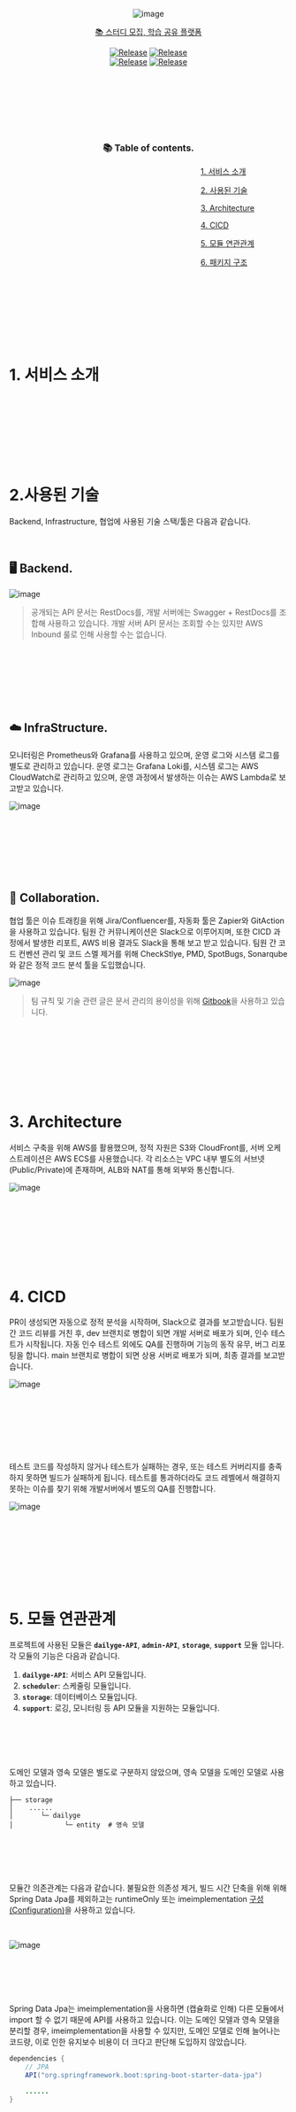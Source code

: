 <div align="center">
  
![image](https://avatars.githubusercontent.com/u/170791409?s=400&u=dc5c8ff1ff0be4e08bd47e773f94db276f48896d&v=4)

</div>
  
<div align="center">
  
  
  [📚 스터디 모집, 학습 공유 플랫폼](https://lnshare-study.com/) <br>

  [![Release](https://img.shields.io/badge/-📚_API_Documentation-brightgreen)](https://lnshare-study.com/) [![Release](https://img.shields.io/badge/-📚_Team_Blog-blue)]() <br/>
  [![Release](https://img.shields.io/badge/%E2%9C%A8%20release-v1.0.0-brightgreen)]()
  [![Release](https://img.shields.io/badge/%E2%9C%A8%20release-v1.0.0-brightgreen)]()

</div>
<br/>

<br/><br/><br/><br/>

<div align="center">
  
  ### **📚 Table of contents.** 

</div>

&nbsp;&nbsp;&nbsp;&nbsp;&nbsp;&nbsp;&nbsp;&nbsp;&nbsp;&nbsp;&nbsp;&nbsp;&nbsp;&nbsp;&nbsp;&nbsp;&nbsp;&nbsp;&nbsp;&nbsp;&nbsp;&nbsp;&nbsp;&nbsp;&nbsp;
&nbsp;&nbsp;&nbsp;&nbsp;&nbsp;&nbsp;&nbsp;&nbsp;&nbsp;&nbsp;&nbsp;&nbsp;&nbsp;&nbsp;&nbsp;&nbsp;&nbsp;&nbsp;&nbsp;&nbsp;&nbsp;&nbsp;&nbsp;&nbsp;&nbsp;&nbsp;&nbsp;&nbsp;&nbsp;&nbsp; &nbsp;&nbsp;&nbsp;&nbsp;&nbsp;&nbsp;&nbsp;&nbsp;&nbsp;&nbsp;&nbsp;&nbsp;&nbsp;&nbsp;&nbsp;&nbsp;&nbsp;&nbsp;&nbsp;&nbsp;&nbsp;&nbsp;&nbsp;&nbsp;&nbsp;&nbsp;&nbsp;&nbsp;&nbsp;&nbsp; 
[1. 서비스 소개](https://github.com/Labs-Supporter/liquibase?tab=readme-ov-file#1-%EC%84%9C%EB%B9%84%EC%8A%A4-%EC%86%8C%EA%B0%9C)<br/>

&nbsp;&nbsp;&nbsp;&nbsp;&nbsp;&nbsp;&nbsp;&nbsp;&nbsp;&nbsp;&nbsp;&nbsp;&nbsp;&nbsp;&nbsp;&nbsp;&nbsp;&nbsp;&nbsp;&nbsp;&nbsp;&nbsp;&nbsp;
&nbsp;&nbsp;&nbsp;&nbsp;&nbsp;&nbsp;&nbsp;&nbsp; &nbsp;&nbsp;&nbsp;&nbsp;&nbsp;&nbsp;&nbsp;&nbsp;&nbsp;&nbsp;&nbsp;&nbsp;&nbsp;&nbsp;&nbsp;&nbsp;&nbsp;&nbsp;&nbsp;&nbsp;&nbsp;&nbsp;
&nbsp;&nbsp;&nbsp;&nbsp;&nbsp;&nbsp;&nbsp;&nbsp;&nbsp;&nbsp;&nbsp;&nbsp;&nbsp; &nbsp;&nbsp;&nbsp;&nbsp;&nbsp;&nbsp;&nbsp;&nbsp;&nbsp;&nbsp;&nbsp;&nbsp;&nbsp;&nbsp;&nbsp;&nbsp;&nbsp;
[2. 사용된 기술](https://github.com/Labs-Supporter/liquibase?tab=readme-ov-file#2%EC%82%AC%EC%9A%A9%EB%90%9C-%EA%B8%B0%EC%88%A0)<br/>

&nbsp;&nbsp;&nbsp;&nbsp;&nbsp;&nbsp;&nbsp;&nbsp;&nbsp;&nbsp;&nbsp;&nbsp;&nbsp;&nbsp;&nbsp;&nbsp;&nbsp;&nbsp;&nbsp;&nbsp;&nbsp;&nbsp;&nbsp;
&nbsp;&nbsp;&nbsp;&nbsp;&nbsp;&nbsp;&nbsp;&nbsp; &nbsp;&nbsp;&nbsp;&nbsp;&nbsp;&nbsp;&nbsp;&nbsp;&nbsp;&nbsp;&nbsp;&nbsp;&nbsp;&nbsp;&nbsp;&nbsp;&nbsp;&nbsp;&nbsp;&nbsp;&nbsp;&nbsp;
&nbsp;&nbsp;&nbsp;&nbsp;&nbsp;&nbsp;&nbsp;&nbsp;&nbsp;&nbsp;&nbsp;&nbsp;&nbsp; &nbsp;&nbsp;&nbsp;&nbsp;&nbsp;&nbsp;&nbsp;&nbsp;&nbsp;&nbsp;&nbsp;&nbsp;&nbsp;&nbsp;&nbsp;&nbsp;&nbsp;
[3. Architecture]()<br/>

&nbsp;&nbsp;&nbsp;&nbsp;&nbsp;&nbsp;&nbsp;&nbsp;&nbsp;&nbsp;&nbsp;&nbsp;&nbsp;&nbsp;&nbsp;&nbsp;&nbsp;&nbsp;&nbsp;&nbsp;&nbsp;&nbsp;&nbsp;
&nbsp;&nbsp;&nbsp;&nbsp;&nbsp;&nbsp;&nbsp;&nbsp; &nbsp;&nbsp;&nbsp;&nbsp;&nbsp;&nbsp;&nbsp;&nbsp;&nbsp;&nbsp;&nbsp;&nbsp;&nbsp;&nbsp;&nbsp;&nbsp;&nbsp;&nbsp;&nbsp;&nbsp;&nbsp;&nbsp;
&nbsp;&nbsp;&nbsp;&nbsp;&nbsp;&nbsp;&nbsp;&nbsp;&nbsp;&nbsp;&nbsp;&nbsp;&nbsp; &nbsp;&nbsp;&nbsp;&nbsp;&nbsp;&nbsp;&nbsp;&nbsp;&nbsp;&nbsp;&nbsp;&nbsp;&nbsp;&nbsp;&nbsp;&nbsp;&nbsp;
[4. CICD<br/>]()

&nbsp;&nbsp;&nbsp;&nbsp;&nbsp;&nbsp;&nbsp;&nbsp;&nbsp;&nbsp;&nbsp;&nbsp;&nbsp;&nbsp;&nbsp;&nbsp;&nbsp;&nbsp;&nbsp;&nbsp;&nbsp;&nbsp;&nbsp;
&nbsp;&nbsp;&nbsp;&nbsp;&nbsp;&nbsp;&nbsp;&nbsp; &nbsp;&nbsp;&nbsp;&nbsp;&nbsp;&nbsp;&nbsp;&nbsp;&nbsp;&nbsp;&nbsp;&nbsp;&nbsp;&nbsp;&nbsp;&nbsp;&nbsp;&nbsp;&nbsp;&nbsp;&nbsp;&nbsp;
&nbsp;&nbsp;&nbsp;&nbsp;&nbsp;&nbsp;&nbsp;&nbsp;&nbsp;&nbsp;&nbsp;&nbsp;&nbsp; &nbsp;&nbsp;&nbsp;&nbsp;&nbsp;&nbsp;&nbsp;&nbsp;&nbsp;&nbsp;&nbsp;&nbsp;&nbsp;&nbsp;&nbsp;&nbsp;&nbsp;
[5. 모듈 연관관계<br/>]()

&nbsp;&nbsp;&nbsp;&nbsp;&nbsp;&nbsp;&nbsp;&nbsp;&nbsp;&nbsp;&nbsp;&nbsp;&nbsp;&nbsp;&nbsp;&nbsp;&nbsp;&nbsp;&nbsp;&nbsp;&nbsp;&nbsp;&nbsp;
&nbsp;&nbsp;&nbsp;&nbsp;&nbsp;&nbsp;&nbsp;&nbsp; &nbsp;&nbsp;&nbsp;&nbsp;&nbsp;&nbsp;&nbsp;&nbsp;&nbsp;&nbsp;&nbsp;&nbsp;&nbsp;&nbsp;&nbsp;&nbsp;&nbsp;&nbsp;&nbsp;&nbsp;&nbsp;&nbsp;
&nbsp;&nbsp;&nbsp;&nbsp;&nbsp;&nbsp;&nbsp;&nbsp;&nbsp;&nbsp;&nbsp;&nbsp;&nbsp; &nbsp;&nbsp;&nbsp;&nbsp;&nbsp;&nbsp;&nbsp;&nbsp;&nbsp;&nbsp;&nbsp;&nbsp;&nbsp;&nbsp;&nbsp;&nbsp;&nbsp;
[6. 패키지 구조<br/>]()

<br/><br/><br/><br/><br/><br/><br/>

# 1. 서비스 소개

<br/><br/><br/><br/><br/><br/><br/>

# 2.사용된 기술

Backend, Infrastructure, 협업에 사용된 기술 스택/툴은 다음과 같습니다.

<br/>

## 🖥️ Backend.

![image](https://img1.daumcdn.net/thumb/R1280x0/?scode=mtistory2&fname=https%3A%2F%2Fblog.kakaocdn.net%2Fdn%2FG9Nmi%2FbtsH9FZOYqq%2FmoUcUwmJZ4Mz9Lxz4LVKc1%2Fimg.png)

> 공개되는 API 문서는 RestDocs를, 개발 서버에는 Swagger + RestDocs를 조합해 사용하고 있습니다. 개발 서버 API 문서는 조회할 수는 있지만 AWS Inbound 룰로 인해 사용할 수는 없습니다.  

<br/><br/><br/><br/><br/><br/>

## ☁️ InfraStructure.

모니터링은 Prometheus와 Grafana를 사용하고 있으며, 운영 로그와 시스템 로그를 별도로 관리하고 있습니다. 운영 로그는 Grafana Loki를, 시스템 로그는 AWS CloudWatch로 관리하고 있으며, 운영 과정에서 발생하는 이슈는 AWS Lambda로 보고받고 있습니다.

![image](https://img1.daumcdn.net/thumb/R1280x0/?scode=mtistory2&fname=https%3A%2F%2Fblog.kakaocdn.net%2Fdn%2FbcU6So%2FbtsH8Nkm8aQ%2FEneyp26AkfimW78whEvwmK%2Fimg.png)

<br/><br/><br/><br/><br/><br/>

## 👬 Collaboration.

협업 툴은 이슈 트래킹을 위해 Jira/Confluencer를, 자동화 툴은 Zapier와 GitAction을 사용하고 있습니다. 팀원 간 커뮤니케이션은 Slack으로 이루어지며, 또한 CICD 과정에서 발생한 리포트, AWS 비용 결과도 Slack을 통해 보고 받고 있습니다. 팀원 간 코드 컨벤션 관리 및 코드 스멜 제거를 위해 CheckStlye, PMD, SpotBugs, Sonarqube와 같은 정적 코드 분석 툴을 도입했습니다. 

![image](https://img1.daumcdn.net/thumb/R1280x0/?scode=mtistory2&fname=https%3A%2F%2Fblog.kakaocdn.net%2Fdn%2FofFbV%2FbtsH9GLbQKK%2FyJNQ4fKw2DK1VaW6vRbpY1%2Fimg.png)

> 팀 규칙 및 기술 관련 글은 문서 관리의 용이성을 위해 [Gitbook]()을 사용하고 있습니다.

<br/><br/><br/><br/><br/><br/><br/>

# 3. Architecture

서비스 구축을 위해 AWS를 활용했으며, 정적 자원은 S3와 CloudFront를, 서버 오케스트레이션은 AWS ECS를 사용했습니다. 각 리소스는 VPC 내부 별도의 서브넷(Public/Private)에 존재하며, ALB와 NAT를 통해 외부와 통신합니다. 

![image](https://img1.daumcdn.net/thumb/R1280x0/?scode=mtistory2&fname=https%3A%2F%2Fblog.kakaocdn.net%2Fdn%2FMJrxl%2FbtsH8D9VGQD%2F3iBRoE6uo58NXsl9e2r260%2Fimg.png)

<br/><br/><br/><br/><br/><br/><br/>

# 4. CICD

PR이 생성되면 자동으로 정적 분석을 시작하며, Slack으로 결과를 보고받습니다. 팀원 간 코드 리뷰를 거친 후, dev 브랜치로 병합이 되면 개발 서버로 배포가 되며, 인수 테스트가 시작됩니다. 자동 인수 테스트 외에도 QA를 진행하며 기능의 동작 유무, 버그 리포팅을 합니다. main 브랜치로 병합이 되면 상용 서버로 배포가 되며, 최종 결과를 보고받습니다.

![image](https://img1.daumcdn.net/thumb/R1280x0/?scode=mtistory2&fname=https%3A%2F%2Fblog.kakaocdn.net%2Fdn%2Fr93f9%2FbtsH8AyHS2Z%2FGkQyAVeysys35m6sR5fhA1%2Fimg.png)

<br/><br/><br/><br/><br/><br/>

테스트 코드를 작성하지 않거나 테스트가 실패하는 경우, 또는 테스트 커버리지를 충족하지 못하면 빌드가 실패하게 됩니다. 테스트를 통과하더라도 코드 레벨에서 해결하지 못하는 이슈를 찾기 위해 개발서버에서 별도의 QA를 진행합니다. 

![image]()

<br/><br/><br/><br/><br/><br/><br/>

# 5. 모듈 연관관계

프로젝트에 사용된 모듈은 **`dailyge-API`**, **`admin-API`**, **`storage`**, **`support`** 모듈 입니다. 각 모듈의 기능은 다음과 같습니다. 

1. **`dailyge-API`**: 서비스 API 모듈입니다.
2. **`scheduler`**: 스케줄링 모듈입니다.
3. **`storage`**: 데이터베이스 모듈입니다.
4. **`support`**: 로깅, 모니터링 등 API 모듈을 지원하는 모듈입니다.

<br/><br/><br/><br/>

도메인 모델과 영속 모델은 별도로 구분하지 않았으며, 영속 모델을 도메인 모델로 사용하고 있습니다. 

```shell
├── storage
│    ......
│       └─ dailyge
│             └─ entity  # 영속 모델

```

<br/><br/><br/><br/>

모듈간 의존관계는 다음과 같습니다. 불필요한 의존성 제거, 빌드 시간 단축을 위해 위해 Spring Data Jpa를 제외하고는 runtimeOnly 또는 imeimplementation [구성(Configuration)](https://docs.gradle.org/current/userguide/declaring_dependencies.html)을 사용하고 있습니다.

<br/>

![image](https://img1.daumcdn.net/thumb/R1280x0/?scode=mtistory2&fname=https%3A%2F%2Fblog.kakaocdn.net%2Fdn%2FcHD02o%2FbtsH8G6bEze%2FgkOXvPS5h9ZNeIdKRDl9VK%2Fimg.png)

<br/><br/><br/><br/>

Spring Data Jpa는 imeimplementation을 사용하면 (캡슐화로 인해) 다른 모듈에서 import 할 수 없기 때문에 API를 사용하고 있습니다. 이는 도메인 모델과 영속 모델을 분리할 경우, imeimplementation을 사용할 수 있지만, 도메인 모델로 인해 늘어나는 코드량, 이로 인한 유지보수 비용이 더 크다고 판단해 도입하지 않았습니다.

```java
dependencies {
    // JPA
    API("org.springframework.boot:spring-boot-starter-data-jpa")

    ......
}
```

<br/><br/><br/><br/><br/><br/><br/>

# 6. 패키지 구조

core 패키지는 , common 패키지는 프로젝트에서 공통으로 사용되는 . 상위 모듈은 하위 모듈에 의존하지 않으며, 잘 변하지 않는 

```shell
.
├─📁 dailyge-API
│     ......
│       └─📁 app
│           ├─📁 common                    # 프로젝트 공통 패키지
│           └─📁 core                      # 서비스 API 패키지
│                 └─📁 user                # 도메인
│                    ├─📁 external         #  외부 시스템 호출 계층       - Optional
│                    ├─📁 presentation     #  표면 계층(Controller)            
│                    ├─📁 facade           #  퍼사드 계층(Facade)       - Optional
│                    ├─📁 application      #  서비스 계층(Service)               
│                    └─📁 persistence      #  영속 계층(Repository)            
└── 

......

```

<br/><br/><br/><br/><br/><br/>

패키지 순환 참조가 발생하지 않도록 주기적으로 패키지 사이클을 관리하고 있습니다. 

![image]()

<br/><br/><br/><br/><br/><br/><br/>

https://blog.kakaocdn.net/dn/bnh60B/btsH9fOa0cF/fBhedhfckO4gyijcSMGuAk/img.png

# Contributors

| [Youl](https://github.com/kkk5474096) | [Jun](https://github.com/unam98) | []()| []()|
| :---: | :---: | :---: |:---: |
|<img width="200" src="https://github.com/depromeet/TeumTeum-Android/assets/89737271/513cb651-bc4a-4b91-85f3-5090da6cfc4a.jpg">|<img width="200" src="https://avatars.githubusercontent.com/u/92818747?v=4">|<img width="200" src="https://blog.kakaocdn.net/dn/bnh60B/btsH9fOa0cF/fBhedhfckO4gyijcSMGuAk/img.png">|<img width="200" src="[https://avatars.githubusercontent.com/u/92818747?v=4](https://blog.kakaocdn.net/dn/bnh60B/btsH9fOa0cF/fBhedhfckO4gyijcSMGuAk/img.png)">|
|**Backend, Frontend**|**Backend, Infra**| | |


<br/><br/><br/><br/><br/><br/><br/>


